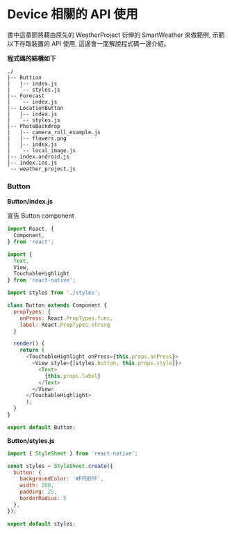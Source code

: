 # Device 相關的 API 使用
書中這章節將藉由原先的 WeatherProject 衍伸的 SmartWeather 來做範例, 示範以下存取裝置的 API 使用, 這邊會一面解說程式碼一邊介紹。

**程式碼的結構如下**
```
./
|-- Buttion
|   |-- index.js
|   `-- styles.js
|-- Forecast
|   `-- index.js
|-- LocationButton
|   |-- index.js
|   `-- styles.js
|-- PhotoBackdrop
|   |-- camera_roll_example.js
|   |-- flowers.png
|   |-- index.js
|   `-- local_image.js
|-- index.android.js
|-- index.ios.js
`-- weather_project.js
```

### Button
**Button/index.js**

宣告 Button component
```javascript
import React, {
  Component,
} from 'react';

import {
  Text,
  View,
  TouchableHighlight
} from 'react-native';

import styles from './styles';

class Button extends Component {
  propTypes: {
    onPress: React.PropTypes.func,
    label: React.PropTypes.string
  }

  render() {
    return (
      <TouchableHighlight onPress={this.props.onPress}>
        <View style={[styles.button, this.props.style]}>
          <Text>
            {this.props.label}
          </Text>
        </View>
      </TouchableHighlight>
      );
  }
}

export default Button;
```

**Button/styles.js**

```javascript
import { StyleSheet } from 'react-native';

const styles = StyleSheet.create({
  button: {
    backgroundColor: '#FFDDFF',
    width: 200,
    padding: 25,
    borderRadius: 5
  },
});

export default styles;
```